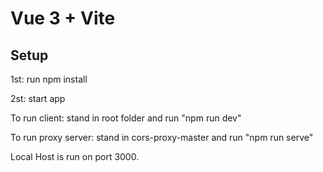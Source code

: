 # Vue 3 + Vite

## Setup

1st: run npm install

2st: start app

To run client: stand in root folder and run "npm run dev"

To run proxy server: stand in cors-proxy-master and run "npm run serve"

Local Host is run on port 3000. 
